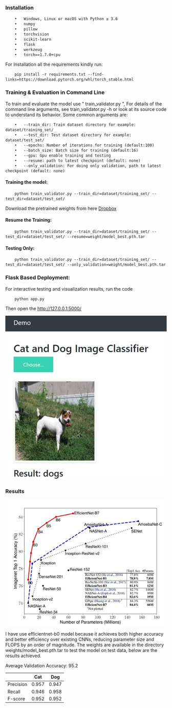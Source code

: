 ### Installation

		•	Windows, Linux or macOS with Python ≥ 3.6
		•	numpy
		•	pillow
		•	torchvision
		•	scikit-learn
		•	flask
		•	werkzeug
		•	torch==1.7.0+cpu

For Installation all the requirements kindly run:

		pip install -r requirements.txt --find-links=https://download.pytorch.org/whl/torch_stable.html

### Training & Evaluation in Command Line
To train and evaluate the model use " train_validator.py ", For details of the command line arguments, see train_validator.py -h or look at its source code to understand its behavior. Some common arguments are:

		•	--train_dir: Train dataset directory for example: dataset/training_set/
		•	--test_dir: Test dataset directory for example: dataset/test_set/
		•	--epochs: Number of iterations for training (default:100)
		•	--batch_size: Batch size for training (default:16)
		•	--gpu: Gpu enable training and testing
		•	--resume: path to latest checkpoint (default: none)
		•	--only_validation: For doing only validation, path to latest checkpoint (default: none)

#### Training the model:

		python train_validator.py --train_dir=dataset/training_set/ --test_dir=dataset/test_set/

Download the pretrained weights from here [Dropbox](https://www.dropbox.com/s/2ujfug11x5mdg78/model_best.pth.tar?dl=0)
#### Resume the Training:

		python train_validator.py --train_dir=dataset/training_set/ --test_dir=dataset/test_set/ --resume=weight/model_best.pth.tar

#### Testing Only:

		python train_validator.py --train_dir=dataset/training_set/ --test_dir=dataset/test_set/ --only_validation=weight/model_best.pth.tar

### Flask Based Deployment:
For interactive testing and visualization results, run the code
		
		python app.py

Then open the http://127.0.0.1:5000/

![images/flask.jpg](images/flask.jpg)

### Results

![images/efficientnetd0.jpg](images/efficientnetd0.jpg)

I have use efficientnet-b0 model because it achieves both higher accuracy and better efficiency over existing CNNs, reducing parameter size and FLOPS by an order of magnitude. The weights are available in the directory weights/model_best.pth.tar to test the model on test data, below are the results achieved.

Average Validation Accuracy: 95.2

||Cat	|Dog|
|-----|-----|-----|
|Precision|	0.957|	0.947|
|Recall	|0.946|	0.958|
|F-score|	0.952	|0.952|
